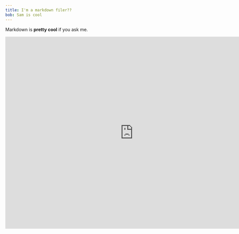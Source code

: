 ```yaml
---
title: I'm a markdown filer??
bob: Sam is cool
---
```


Markdown is <b>pretty cool</b> if you ask me.

<iframe src="https://www.google.com/calendar/embed?mode=WEEK&amp;height=600&amp;wkst=1&amp;bgcolor=%23330033&amp;src=0l4lht0qipmi9b42hgot8lsvcs%40group.calendar.google.com&amp;color=%23125A12&amp;src=morgante.pell%40gmail.com&amp;color=%23711616&amp;ctz=America/New_York" style=" border-width:0 " width="800" height="600" frameborder="0" scrolling="no"></iframe>
